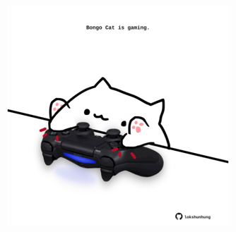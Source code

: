 <!-- built at 09/06/2022, 23:00:57 UTC -->
<p align="center">
  <img width="500" height="500" src="./ReadmeImage.svg">
</p>
